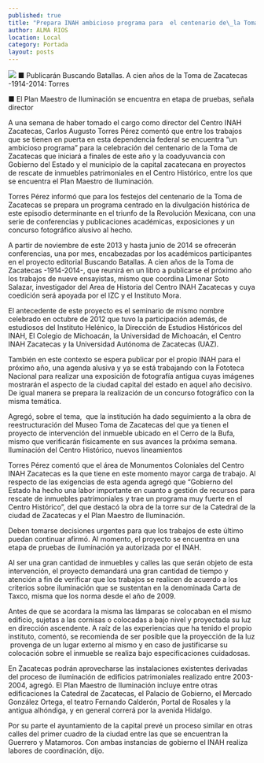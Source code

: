 ```yaml
---
published: true
title: "Prepara INAH ambicioso programa para  el centenario de\_la Toma\_de Zacatecas"
author: ALMA RIOS
location: Local
category: Portada
layout: posts
---
```


![](http://i.imgur.com/D4kOsBum.jpg)
■ Publicarán Buscando Batallas. A cien años de la Toma de Zacatecas -1914-2014: Torres

■ El Plan Maestro de Iluminación se encuentra en etapa de pruebas, señala director

A una semana de haber tomado el cargo como director del Centro INAH Zacatecas, Carlos Augusto Torres Pérez comentó que entre los trabajos que se tienen en puerta en esta dependencia federal se encuentra “un ambicioso programa” para la celebración del centenario de la Toma de Zacatecas que iniciará a finales de este año y la coadyuvancia con Gobierno del Estado y el municipio de la capital zacatecana en proyectos de rescate de inmuebles patrimoniales en el Centro Histórico, entre los que se encuentra el Plan Maestro de Iluminación. 

Torres Pérez informó que para los festejos del centenario de la Toma de Zacatecas se prepara un programa centrado en la divulgación histórica de este episodio determinante en el triunfo de la Revolución Mexicana, con una serie de conferencias y publicaciones académicas, exposiciones y un concurso fotográfico alusivo al hecho.

A partir de noviembre de este 2013 y hasta junio de 2014 se ofrecerán conferencias, una por mes, encabezadas por los académicos participantes en el proyecto editorial Buscando Batallas. A cien años de la Toma de Zacatecas -1914-2014-, que reunirá en un libro a publicarse el próximo año los trabajos de nueve ensayistas, mismo que coordina Limonar Soto Salazar, investigador del Area de Historia del Centro INAH Zacatecas y cuya coedición será apoyada por el IZC y el Instituto Mora.

El antecedente de este proyecto es el seminario de mismo nombre celebrado en octubre de 2012 que tuvo la participación además, de estudiosos del Instituto Helénico, la Dirección de Estudios Históricos del INAH, El Colegio de Michoacán, la Universidad de Michoacán, el Centro INAH Zacatecas y la Universidad Autónoma de Zacatecas (UAZ).

También en este contexto se espera publicar por el propio INAH para el próximo año, una agenda alusiva y ya se está trabajando con la Fototeca Nacional para realizar una exposición de fotografía antigua cuyas imágenes mostrarán el aspecto de la ciudad capital del estado en aquel año decisivo. De igual manera se prepara la realización de un concurso fotográfico con la misma temática.

Agregó, sobre el tema,  que la institución ha dado seguimiento a la obra de reestructuración del Museo Toma de Zacatecas del que ya tienen el proyecto de intervención del inmueble ubicado en el Cerro de la Bufa, mismo que verificarán físicamente en sus avances la próxima semana.
 
Iluminación del Centro Histórico, nuevos lineamientos

Torres Pérez comentó que el área de Monumentos Coloniales del Centro INAH Zacatecas es la que tiene en este momento mayor carga de trabajo. Al respecto de las exigencias de esta agenda agregó que “Gobierno del Estado ha hecho una labor importante en cuanto a gestión de recursos para rescate de inmuebles patrimoniales y trae un programa muy fuerte en el Centro Histórico”, del que destacó la obra de la torre sur de la Catedral de la ciudad de Zacatecas y el Plan Maestro de Iluminación.

Deben tomarse decisiones urgentes para que los trabajos de este último puedan continuar afirmó. Al momento, el proyecto se encuentra en una etapa de pruebas de iluminación ya autorizada por el INAH.

Al ser una gran cantidad de inmuebles y calles las que serán objeto de esta intervención, el proyecto demandará una gran cantidad de tiempo y atención a fin de verificar que los trabajos se realicen de acuerdo a los criterios sobre iluminación que se sustentan en la denominada Carta de Taxco, misma que los norma desde el año de 2009.

Antes de que se acordara la misma las lámparas se colocaban en el mismo edificio, sujetas a las cornisas o colocadas a bajo nivel y proyectada su luz en dirección ascendente. A raíz de las experiencias que ha tenido el propio instituto, comentó, se recomienda de ser posible que la proyección de la luz  provenga de un lugar externo al mismo y en caso de justificarse su colocación sobre el inmueble se realiza bajo especificaciones cuidadosas.

En Zacatecas podrán aprovecharse las instalaciones existentes derivadas del proceso de iluminación de edificios patrimoniales realizado entre 2003-2004, agregó.
El Plan Maestro de Iluminación incluye entre otras edificaciones la Catedral de Zacatecas, el Palacio de Gobierno, el Mercado González Ortega, el teatro Fernando Calderón, Portal de Rosales y la antigua alhóndiga, y en general correrá por la avenida Hidalgo.

Por su parte el ayuntamiento de la capital prevé un proceso similar en otras calles del primer cuadro de la ciudad entre las que se encuentran la Guerrero y Matamoros. Con ambas instancias de gobierno el INAH realiza labores de coordinación, dijo.
